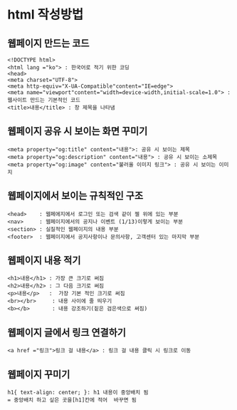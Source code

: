 # html 작성방법 
## 웹페이지 만드는 코드 
    <!DOCTYPE html>
    <html lang ="ko"> : 한국어로 적기 위한 코딩 
    <head> 
    <meta charset="UTF-8">
    <meta http-equiv="X-UA-Compatible"content="IE=edge">
    <meta name="viewport"content="width=device-width,initial-scale=1.0"> : 웹사이트 만드는 기본적인 코드 
    <title>내용</title> : 창 제목을 나타냄 
## 웹페이지 공유 시 보이는 화면 꾸미기 
    <meta property="og:title" content="내용">: 공유 시 보이는 제목 
    <meta property="og:description" content="내용"> : 공유 시 보이는 소제목
    <meta property="og:image" content="불러올 이미지 링크"> : 공유 시 보이는 이미지 

## 웹페이지에서 보이는 규칙적인 구조
    <head>    : 웹페에지에서 로그인 또는 검색 같이 젤 위에 있는 부분 
    <nav>     : 웹페이지에서의 공지나 이벤트 (1/13)이렇게 보이는 부분  
    <section> : 실질적인 웹페이지의 내용 부분 
    <footer>  : 웹페이지에서 공지사항이나 문의사항, 고객센터 있는 마지막 부분 

## 웹페이지 내용 적기 
    <h1>내용</h1> : 가장 큰 크기로 써짐 
    <h2>내용</h2> : 그 다음 크기로 써짐 
    <p>내용</p>   :  가장 기본 적인 크기로 써짐 
    <br></br>     : 내용 사이에 줄 띄우기 
    <b></b>       : 내용 강조하기(짙은 검은색으로 써짐)

## 웹페이지 글에서 링크 연결하기 
    <a href ="링크">링크 걸 내용</a> : 링크 걸 내용 클릭 시 링크로 이동 

## 웹페이지 꾸미기 
    h1{ text-align: center; }: h1 내용이 중앙배치 됨 
    = 중앙배치 하고 싶은 곳을[h1]칸에 적어  바꾸면 됨 
